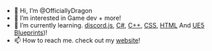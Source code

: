 - 👋 Hi, I’m @OfficiallyDragon
- 👀 I’m interested in Game dev + more!
- 🌱 I’m currently learning. [discord.js](https://discord.js.org/docs/packages/core/0.6.0), [C#](https://learn.microsoft.com/en-us/dotnet/csharp/), [C++](https://learn.microsoft.com/en-us/cpp/cpp), [CSS]([https](https://developer.mozilla.org/en-US/docs/Learn/Getting_started_with_the_web/CSS_basics)), [HTML](https://developer.mozilla.org/en-US/docs/Learn/Getting_started_with_the_web/HTML_basics) And [UE5 Blueprints](https://docs.unrealengine.com/5.2/en-US/blueprints-visual-scripting-in-unreal-engine/))!
- 📫 How to reach me. check out my [website](https://dexterwheatcroft.uk)!

<!---
DragonGamesDev/DragonGamesDev is a ✨ special ✨ repository because its `README.md` (this file) appears on your GitHub profile.
You can click the Preview link to take a look at your changes.
--->
